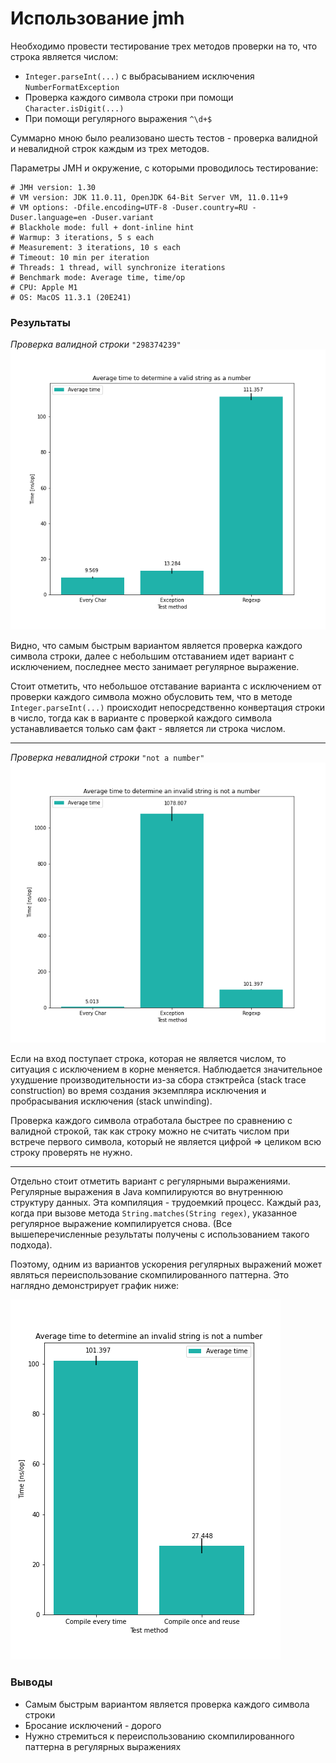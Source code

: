 # Использование jmh

Необходимо провести тестирование трех методов проверки на то, что строка является числом:

- `Integer.parseInt(...)` с выбрасыванием исключения `NumberFormatException`
- Проверка каждого символа строки при помощи `Character.isDigit(...)`
- При помощи регулярного выражения `^\d+$`

Суммарно мною было реализовано шесть тестов - проверка валидной и невалидной строк каждым из трех методов.

Параметры JMH и окружение, с которыми проводилось тестирование:
```
# JMH version: 1.30
# VM version: JDK 11.0.11, OpenJDK 64-Bit Server VM, 11.0.11+9
# VM options: -Dfile.encoding=UTF-8 -Duser.country=RU -Duser.language=en -Duser.variant
# Blackhole mode: full + dont-inline hint
# Warmup: 3 iterations, 5 s each
# Measurement: 3 iterations, 10 s each
# Timeout: 10 min per iteration
# Threads: 1 thread, will synchronize iterations
# Benchmark mode: Average time, time/op
# CPU: Apple M1
# OS: MacOS 11.3.1 (20E241)
```

### Результаты

*Проверка валидной строки* `"298374239"`
![true](./plots/true.png)

Видно, что самым быстрым вариантом является проверка каждого символа строки, далее с небольшим отставанием идет вариант с исключением, последнее место занимает регулярное выражение.

Стоит отметить, что небольшое отставание варианта с исключением от проверки каждого символа можно обусловить тем, что в методе `Integer.parseInt(...)` происходит непосредственно конвертация строки в число, тогда как в варианте с проверкой каждого символа устанавливается только сам факт - является ли строка числом.

---

*Проверка невалидной строки* `"not a number"`
![false](./plots/false.png)

Если на вход поступает строка, которая не является числом, то ситуация с исключением в корне меняется. Наблюдается значительное ухудшение производительности из-за сбора стэктрейса (stack trace construction) во время создания экземпляра исключения и пробрасывания исключения (stack unwinding).

Проверка каждого символа отработала быстрее по сравнению с валидной строкой, так как строку можно не считать числом при встрече первого символа, который не является цифрой => целиком всю строку проверять не нужно.

---

Отдельно стоит отметить вариант с регулярными выражениями. Регулярные выражения в Java компилируются во внутреннюю структуру данных. Эта компиляция - трудоемкий процесс. Каждый раз, когда при вызове метода `String.matches(String regex)`, указанное регулярное выражение компилируется снова. (Все вышеперечисленные результаты получены с использованием такого подхода).

Поэтому, одним из вариантов ускорения регулярных выражений может являться переиспользование скомпилированного паттерна. Это наглядно демонстрирует график ниже:

![regex](./plots/false_regex.png)

### Выводы

- Самым быстрым вариантом является проверка каждого символа строки
- Бросание исключений - дорого
- Нужно стремиться к переиспользованию скомпилированного паттерна в регулярных выражениях